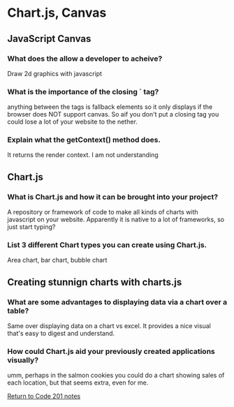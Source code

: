 # Chart.js, Canvas

## JavaScript Canvas

### What does the <canvas> allow a developer to acheive?

Draw 2d graphics with javascript

### What is the importance of the closing `</canvas> tag?

anything between the tags is fallback elements so it only displays if the browser does NOT support canvas. So aif you don't put a closing tag you could lose a lot of your website to the nether.

### Explain what the getContext() method does.

It returns the render context. I am not understanding

## Chart.js

### What is Chart.js and how it can be brought into your project?

A repository or framework of code to make all kinds of charts with javascript on your website. Apparently it is native to a lot of frameworks, so just start typing?

### List 3 different Chart types you can create using Chart.js.

Area chart, bar chart, bubble chart

## Creating stunnign charts with charts.js

### What are some advantages to displaying data via a chart over a table?

Same over displaying data on a chart vs excel. It provides a nice visual that's easy to digest and understand.

### How could Chart.js aid your previously created applications visually?

umm, perhaps in the salmon cookies you could do a chart showing sales of each location, but that seems extra, even for me.

[Return to Code 201 notes](README.md)
